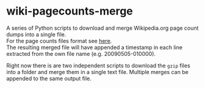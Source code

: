 # wiki-pagecounts-merge
A series of Python scripts to download and merge Wikipedia.org page count dumps into a single file.  
For the page counts files format see [here](https://wikitech.wikimedia.org/wiki/Analytics/Data/Pagecounts-raw).  
The resulting merged file will have appended a timestamp in each line extracted from the own file name (e.g. 20090505-010000).  

Right now there is are two independent scripts to download the `gzip` files into a folder and merge them in a single text file. Multiple merges can be appended to the same output file.    

